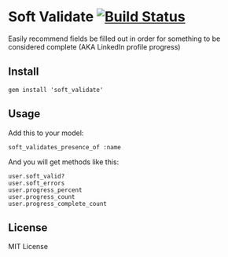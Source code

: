 Soft Validate [![Build Status](https://secure.travis-ci.org/developertown/soft_validate.png)](http://travis-ci.org/developertown/soft_validate)
=============

Easily recommend fields be filled out in order for something to be considered complete (AKA LinkedIn profile progress)

Install
-------
    gem install 'soft_validate'

Usage
-----
Add this to your model:

    soft_validates_presence_of :name

And you will get methods like this:

    user.soft_valid?
    user.soft_errors
    user.progress_percent
    user.progress_count
    user.progress_complete_count

License
-------

MIT License
